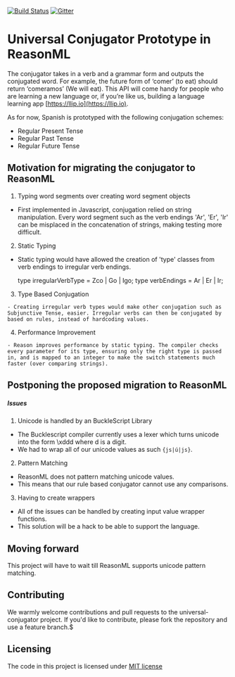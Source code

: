 [![Build Status](https://travis-ci.org/llipio/conjugator.svg?branch=master)](https://travis-ci.org/llipio/conjugator)
[![Gitter](https://img.shields.io/gitter/room/nwjs/nw.js.svg)](https://gitter.im/llipio/)

# Universal Conjugator Prototype in ReasonML

The conjugator takes in a verb and a grammar form and outputs the conjugated word. For example, the future form of ‘comer’ (to eat) should return ‘comeramos’ (We will eat). This API will come handy for people who are learning a new language or, if you’re like us, building a language learning app [https://llip.io](https://llip.io). 

As for now, Spanish is prototyped with the following conjugation schemes:

* Regular Present Tense
* Regular Past Tense
* Regular Future Tense

## Motivation for migrating the conjugator to ReasonML

  1) Typing word segments over creating word segment objects

  - First implemented in Javascript, conjugation relied on string manipulation. Every word segment such as the verb endings 'Ar', 'Er', 'Ir' can be misplaced in the concatenation of strings, making testing more difficult.

  2) Static Typing 

  - Static typing would have allowed the creation of 'type' classes from verb endings to irregular verb endings.


    type irregularVerbType = Zco | Go | Igo;
    type verbEndings = Ar | Er | Ir;


  3) Type Based Conjugation 
                  
    - Creating irregular verb types would make other conjugation such as Subjunctive Tense, easier. Irregular verbs can then be conjugated by based on rules, instead of hardcoding values.

  4) Performance Improvement

    - Reason improves performance by static typing. The compiler checks every parameter for its type, ensuring only the right type is passed in, and is mapped to an integer to make the switch statements much faster (over comparing strings). 

## Postponing the proposed migration to ReasonML

##### Issues

  1) Unicode is handled by an BuckleScript Library

  - The Bucklescript compiler currently uses a lexer which turns unicode into the form \xddd where d is a digit.
  - We had to wrap all of our unicode values as such `{js|ú|js}`.

  2) Pattern Matching

  - ReasonML does not pattern matching unicode values.
  - This means that our rule based conjugator cannot use any comparisons.

  3) Having to create wrappers

  - All of the issues can be handled by creating input value wrapper functions.
  - This solution will be a hack to be able to support the language.

## Moving forward

This project will have to wait till ReasonML supports unicode pattern matching.

## Contributing                                                                                                                                                                     

We warmly welcome contributions and pull requests to the universal-conjugator project.  If you'd like to contribute, please fork the repository and use a feature branch.$                                                                                                                                                                                             

## Licensing                                                                                                                                                                        
The code in this project is licensed under [MIT license](https://github.com/llipio/conjugator/blob/master/LICENSE)


